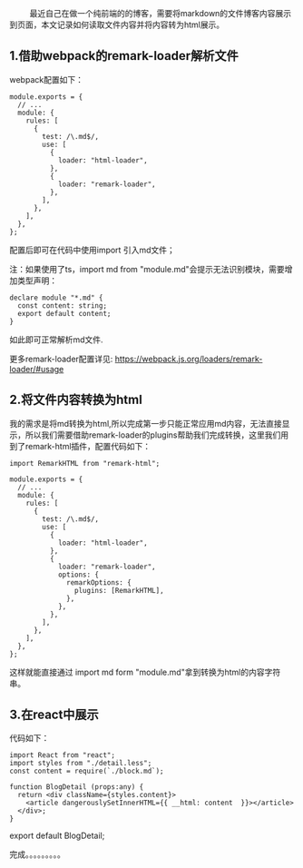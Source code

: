 ​
        最近自己在做一个纯前端的的博客，需要将markdown的文件博客内容展示到页面，本文记录如何读取文件内容并将内容转为html展示。

## 1.借助webpack的remark-loader解析文件
webpack配置如下：
```
module.exports = {
  // ...
  module: {
    rules: [
      {
        test: /\.md$/,
        use: [
          {
            loader: "html-loader",
          },
          {
            loader: "remark-loader",
          },
        ],
      },
    ],
  },
};
```
配置后即可在代码中使用import 引入md文件；

注：如果使用了ts，import md from "module.md"会提示无法识别模块，需要增加类型声明：
```
declare module "*.md" {
  const content: string;
  export default content;
}
```
如此即可正常解析md文件.

更多remark-loader配置详见: https://webpack.js.org/loaders/remark-loader/#usage

## 2.将文件内容转换为html
我的需求是将md转换为html,所以完成第一步只能正常应用md内容，无法直接显示，所以我们需要借助remark-loader的plugins帮助我们完成转换，这里我们用到了remark-html插件，配置代码如下：
```
import RemarkHTML from "remark-html";

module.exports = {
  // ...
  module: {
    rules: [
      {
        test: /\.md$/,
        use: [
          {
            loader: "html-loader",
          },
          {
            loader: "remark-loader",
            options: {
              remarkOptions: {
                plugins: [RemarkHTML],
              },
            },
          },
        ],
      },
    ],
  },
};
```
这样就能直接通过 import md form "module.md"拿到转换为html的内容字符串。

## 3.在react中展示
代码如下：
```
import React from "react";
import styles from "./detail.less";
const content = require(`./block.md`);

function BlogDetail (props:any) {
  return <div className={styles.content}>
    <article dangerouslySetInnerHTML={{ __html: content  }}></article>
  </div>;
}
```
export default BlogDetail;

完成。。。。。。。。。

​